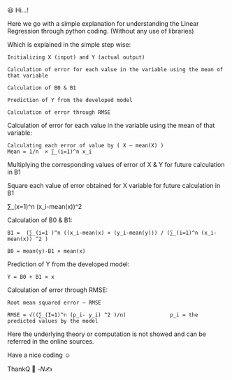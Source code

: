 :smiley: Hi…!

Here we go with a simple explanation for understanding the Linear Regression through python coding. (Without any use of libraries)

Which is explained in the simple step wise:

	Initializing X (input) and Y (actual output)
	
	Calculation of error for each value in the variable using the mean of that variable
	
	Calculation of B0 & B1
	
	Prediction of Y from the developed model
	
	Calculation of error through RMSE

Calculation of error for each value in the variable using the mean of that variable:

	Calculating each error of value by ( X – mean(X) ) 
	Mean = 1/n  × ∑_(i=1)^n x_i 
	
Multiplying the corresponding values of error of X & Y for future calculation in B1

Square each value of error obtained for X variable for future calculation in B1

∑_(x=1)^n (x_i-mean(x))^2 

Calculation of B0 & B1:

	B1 =  (∑_(i=1 )^n ((x_i-mean(x) × (y_i-mean(y))) / (∑_(i=1)^n (x_i-mean(x)) ^2 )
	
 	B0 = mean(y)-B1 × mean(x)

Prediction of Y from the developed model:

	Y = B0 + B1 × x

Calculation of error through RMSE:

	Root mean squared error – RMSE
	
	RMSE = √((∑_(I=1)^n (p_i- y_i) ^2 )/n)  			p_i = the predicted values by the model
	
Here the underlying theory or computation is not showed and can be referred in the online sources.

Have a nice coding :relaxed:

ThankQ :handshake: -_N_:writing_hand:	

